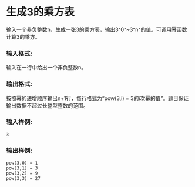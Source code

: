# 生成3的乘方表
输入一个非负整数n，生成一张3的乘方表，输出3^0^~3^n^的值。可调用幂函数计算3的乘方。

### 输入格式:
输入在一行中给出一个非负整数n。

### 输出格式:
按照幂的递增顺序输出n+1行，每行格式为“pow(3,i) = 3的i次幂的值”。题目保证输出数据不超过长整型整数的范围。

### 输入样例:
```
3
```
### 输出样例:
```
pow(3,0) = 1
pow(3,1) = 3
pow(3,2) = 9
pow(3,3) = 27
```